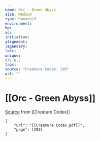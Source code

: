 ```yaml
---
name: Orc - Green Abyss
size: Medium
type: Humanoid
environment: 
hp: 
ac: 
initiative: 
alignment: 
legendary: 
lair: 
unique: 
cr: 0.5
tags: 
source: "Creature Codex: 293"
url: ""
---
```

# [[Orc - Green Abyss]]

[Source](zotero://open-pdf/library/items/NTNKJRHG?page=293) from [[Creature Codex]]

```pdf
{
	"url": "[[Creature Codex.pdf]]",
	"page": [293]
}
```

